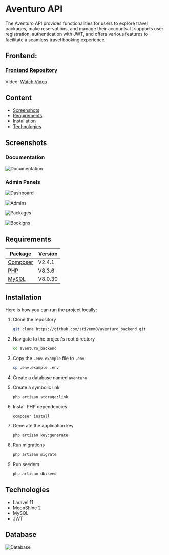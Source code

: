 # Aventuro API

The Aventuro API provides functionalities for users to explore travel packages, make reservations, and manage their accounts. It supports user registration, authentication with JWT, and offers various features to facilitate a seamless travel booking experience.

## Frontend:
### [Frontend Repository](https://github.com/stivenm0/aventuro_frontend.git)

Video: [Watch Video](https://youtu.be/8wZqrtXeqaA)

## Content

* [Screenshots](#screenshots)
* [Requirements](#requirements)
* [Installation](#installation)
* [Technologies](#technologies)

## Screenshots
### Documentation
![Documentation](https://raw.githubusercontent.com/stivenm0/aventuro_backend/main/public/docs/doc-api.png)

### Admin Panels
![Dashboard](https://raw.githubusercontent.com/stivenm0/aventuro_backend/main/public/docs/dashboard.png)

![Admins](https://raw.githubusercontent.com/stivenm0/aventuro_backend/main/public/docs/admins.png)

![Packages](https://raw.githubusercontent.com/stivenm0/aventuro_backend/main/public/docs/packages.png)

![Bookigns](https://raw.githubusercontent.com/stivenm0/aventuro_backend/main/public/docs/bookings.png)

## Requirements

Package | Version
--- | ---
[Composer](https://getcomposer.org/)  | V2.4.1
[PHP](https://www.php.net/)  | V8.3.6
[MySQL](https://www.mysql.com/)  | V8.0.30

## Installation
Here is how you can run the project locally:

1. Clone the repository
    ```sh
    git clone https://github.com/stivenm0/aventuro_backend.git
    ```

2. Navigate to the project's root directory
    ```sh
    cd aventuro_backend
    ```

3. Copy the `.env.example` file to `.env`
    ```sh
    cp .env.example .env
    ```

4. Create a database named `aventuro`

5. Create a symbolic link
    ```sh
    php artisan storage:link
    ```

6. Install PHP dependencies
    ```sh
    composer install
    ```

7. Generate the application key
    ```sh
    php artisan key:generate
    ```

8. Run migrations
    ```sh
    php artisan migrate
    ```

9. Run seeders
    ```sh
    php artisan db:seed
    ```

## Technologies

* Laravel 11
* MoonShine 2 
* MySQL
* JWT

## Database
![Database](https://raw.githubusercontent.com/stivenm0/aventuro_backend/main/public/docs/aventuroDB.jpg)
